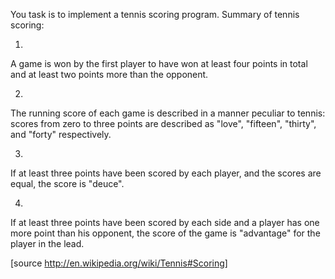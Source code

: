 You task is to implement a tennis scoring program.
Summary of tennis scoring:

1.
A game is won by the first player to have won at least four points in total and at least two points more than the opponent.

2.
The running score of each game is described in a manner peculiar to tennis: scores from zero to three points are described as "love", "fifteen", "thirty", and "forty" respectively.

3.
If at least three points have been scored by each player, and the scores are equal, the score is "deuce".

4.
If at least three points have been scored by each side and a player has one more point than his opponent, the score of the game is "advantage" for the player in the lead.

[source http://en.wikipedia.org/wiki/Tennis#Scoring]
